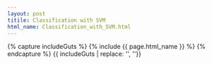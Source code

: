 ```yaml
---
layout: post
titile: Classification with SVM
html_name: Classification_with_SVM.html
---
```


{% capture includeGuts %}
{% include {{ page.html_name }} %}
{% endcapture %}
{{ includeGuts | replace: '<!DOCTYPE html>', ''}}

